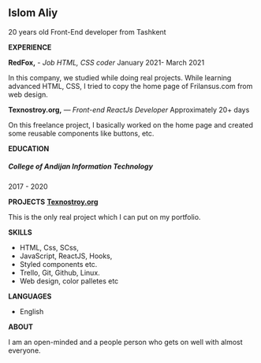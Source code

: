 ## Islom Aliy
 20 years old Front-End developer from Tashkent

**EXPERIENCE**

 **RedFox,** - *Job HTML, CSS coder*
  January 2021- March 2021
  
  In this company, we studied while doing real projects. While learning advanced HTML, CSS, I tried 
  to copy the home page of Frilansus.com from web design.

 **Texnostroy.org,** — *Front-end ReactJs Developer*
  Approximately 20+ days

  On this freelance project, I basically worked on the home page and created some reusable components  like buttons, etc.


 **EDUCATION**
 
#####  College of  Andijan Information Technology
  2017 - 2020

 **PROJECTS**
  [**Texnostroy.org**](https://texnostroy.org)
  
  This is the only real project which I can put on my portfolio.

 **SKILLS**
  
  - HTML, Css, SCss,
  - JavaScript, ReactJS, Hooks,
  - Styled components etc.
  - Trello, Git, Github, Linux.
  - Web design, color palletes etc

 **LANGUAGES**
  
 - English

  **ABOUT**

  I am an open-minded and a people person who  gets on well with almost everyone.
